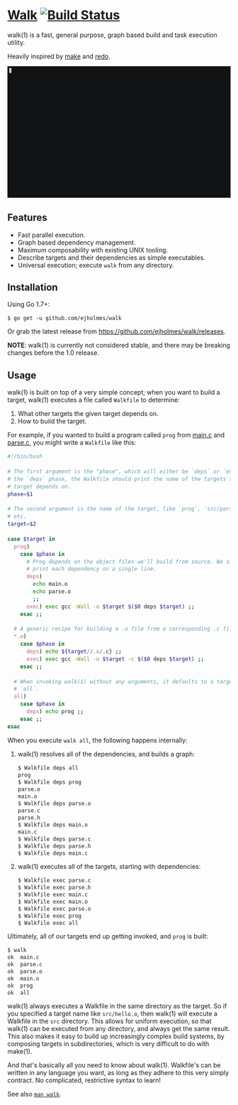 # [Walk](http://ejholmes.io/walk/) [![Build Status](https://travis-ci.org/ejholmes/walk.svg?branch=master)](https://travis-ci.org/ejholmes/walk)

walk(1) is a fast, general purpose, graph based build and task execution utility.

Heavily inspired by [make](https://www.gnu.org/software/make/) and [redo](https://github.com/apenwarr/redo).

![](./docs/walk.gif)

## Features

* Fast parallel execution.
* Graph based dependency management.
* Maximum composability with existing UNIX tooling.
* Describe targets and their dependencies as simple executables.
* Universal execution; execute `walk` from any directory.

## Installation

Using Go 1.7+:

```console
$ go get -u github.com/ejholmes/walk
```

Or grab the latest release from https://github.com/ejholmes/walk/releases.

**NOTE**: walk(1) is currently not considered stable, and there may be breaking changes before the 1.0 release.

## Usage

walk(1) is built on top of a very simple concept; when you want to build a target, walk(1) executes a file called `Walkfile` to determine:

1. What other targets the given target depends on.
2. How to build the target.

For example, if you wanted to build a program called `prog` from [main.c](./test/113-readme/main.c) and [parse.c](./test/113-readme/parse.c), you might write a `Walkfile` like this:

```bash
#!/bin/bash

# The first argument is the "phase", which will either be `deps` or `exec`. In
# the `deps` phase, the Walkfile should print the name of the targets that this
# target depends on.
phase=$1

# The second argument is the name of the target, like `prog`, `src/parse.o`,
# etc.
target=$2

case $target in
  prog)
    case $phase in
      # Prog depends on the object files we'll build from source. We simply
      # print each dependency on a single line.
      deps)
        echo main.o
        echo parse.o
        ;;
      exec) exec gcc -Wall -o $target $($0 deps $target) ;;
    esac ;;

  # A generic recipe for building a .o file from a corresponding .c file.
  *.o)
    case $phase in
      deps) echo ${target//.o/.c} ;;
      exec) exec gcc -Wall -o $target -c $($0 deps $target) ;;
    esac ;;

  # When invoking walk(1) without any arguments, it defaults to a target called
  # `all`.
  all)
    case $phase in
      deps) echo prog ;;
    esac ;;
esac
```

When you execute `walk all`, the following happens internally:

1. walk(1) resolves all of the dependencies, and builds a graph:

    ```console
    $ Walkfile deps all
    prog
    $ Walkfile deps prog
    parse.o
    main.o
    $ Walkfile deps parse.o
    parse.c
    parse.h
    $ Walkfile deps main.o
    main.c
    $ Walkfile deps parse.c
    $ Walkfile deps parse.h
    $ Walkfile deps main.c
    ```

2. walk(1) executes all of the targets, starting with dependencies:

    ```console
    $ Walkfile exec parse.c
    $ Walkfile exec parse.h
    $ Walkfile exec main.c
    $ Walkfile exec main.o
    $ Walkfile exec parse.o
    $ Walkfile exec prog
    $ Walkfile exec all
    ```

Ultimately, all of our targets end up getting invoked, and `prog` is built:

```console
$ walk
ok	main.c
ok	parse.c
ok	parse.o
ok	main.o
ok	prog
ok	all
```

walk(1) always executes a Walkfile in the same directory as the target. So if you specified a target name like `src/hello.o`, then walk(1) will execute a Walkfile in the `src` directory. This allows for uniform execution, so that walk(1) can be executed from any directory, and always get the same result. This also makes it easy to build up increasingly complex build systems, by composing targets in subdirectories, which is very difficult to do with make(1).

And that's basically all you need to know about walk(1). Walkfile's can be written in any language you want, as long as they adhere to this very simply contract. No complicated, restrictive syntax to learn!

See also [`man walk`](http://ejholmes.io/walk/).
